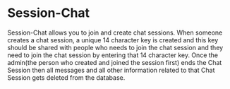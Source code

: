 # Session-Chat
Session-Chat allows you to join and create chat sessions. When someone creates a chat session, a unique 14 character key is created and this key should be shared with people who needs to join the chat session and they need to join the chat session by entering that 14 character key. Once the admin(the person who created and joined the session first) ends the Chat Session then all messages and all other information related to that Chat Session gets deleted from the database.
